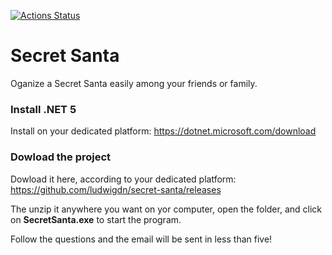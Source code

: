 [![Actions Status](https://github.com/ludwigdn/secret-santa/workflows/.NET%20Core/badge.svg)](https://github.com/ludwigdn/secret-santa/actions)

# Secret Santa

Oganize a Secret Santa easily among your friends or family.

### Install .NET 5

Install on your dedicated platform: https://dotnet.microsoft.com/download

### Dowload the project

Dowload it here, according to your dedicated platform: https://github.com/ludwigdn/secret-santa/releases

The unzip it anywhere you want on yor computer, open the folder, and click on **SecretSanta.exe** to start the program.

Follow the questions and the email will be sent in less than five!